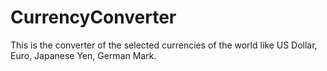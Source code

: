 # CurrencyConverter
This is the converter of the selected currencies of the world like US Dollar, Euro, Japanese Yen, German Mark.
